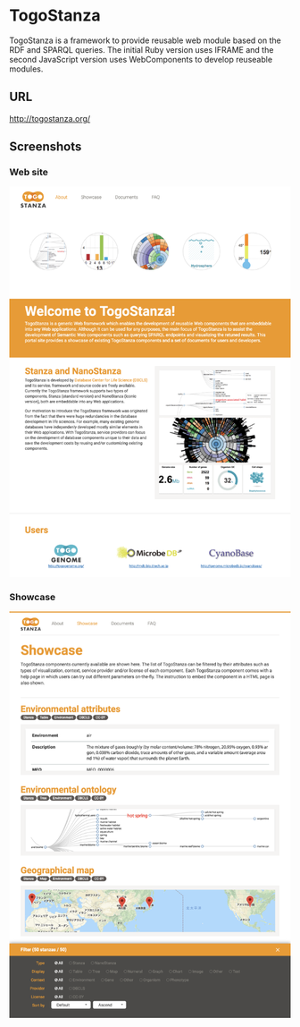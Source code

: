 # TogoStanza

TogoStanza is a framework to provide reusable web module based on the RDF and SPARQL queries. The initial Ruby version uses IFRAME and the second JavaScript version uses WebComponents to develop reuseable modules.

## URL

http://togostanza.org/

## Screenshots

### Web site

![Fig-1](images/TogoStanza_fig-1.png)

### Showcase

![Fig-2](images/TogoStanza_fig-2.png)


